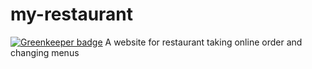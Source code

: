 # my-restaurant

[![Greenkeeper badge](https://badges.greenkeeper.io/chunyenHuang/my-restaurant.svg)](https://greenkeeper.io/)
A website for restaurant taking online order and changing menus
